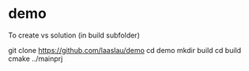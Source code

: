 # demo
To create vs solution (in build subfolder)

git clone https://github.com/laaslau/demo
cd demo
mkdir build
cd build
cmake ../mainprj



